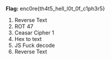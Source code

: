 **Flag:** enc0re{th4t5_hell_l0t_0f_c1ph3r5}

1.  Reverse Text 
2.  ROT 47
3.  Ceasar Cipher 1
4.  Hex to text
5.  JS Fuck decode
6.  Reverse Text